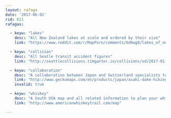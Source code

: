 ```yaml
---
layout: rafaga
date: '2017-06-01'
rid: 621
rafagas:

  - keyw: "lakes"
    desc: "All New Zealand lakes at scale and ordered by their size"
    link: "https://www.reddit.com/r/MapPorn/comments/6d0wg8/lakes_of_new_zealand_osoc2486x3129/"

  - keyw: "collision"
    desc: "All Seatle transit accident figures"
    link: "http://seattlecollisions.timganter.io/collisions/sd/2017-01-01/ed/2017-05-31/m/0/nelat/47.77532914630374/nelng/-122.22839355468751/swlat/47.41507892620101/swlng/-122.43576049804689"

  - keyw: "collaboration"
    desc: "A collaboration between Japan and Switzerland specialists to make a hiking map for the Daisetsuzan national park"
    link: "http://www.geckomaps.com/en/products/japan/asahi-dake-hiking-map-detail"
    invalid: true

  - keyw: "whiskey"
    desc: "A South USA map and all related information to plan your whiskey route  "
    link: "http://www.americanwhiskeytrail.com/map"

---
```


